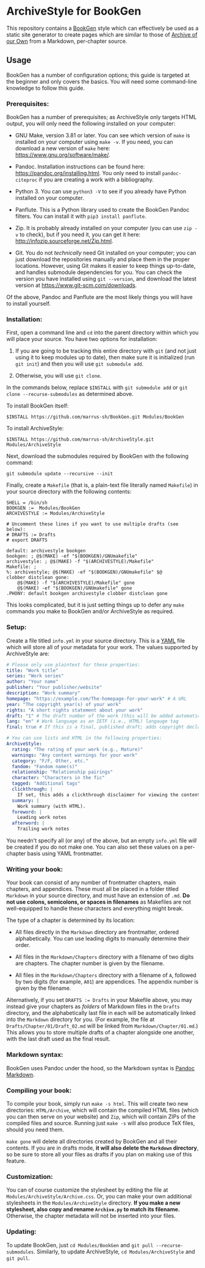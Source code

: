 # ArchiveStyle for BookGen

This repository contains a [BookGen](https://github.com/marrus-sh/BookGen) style which can effectively be used as a static site generator to create pages which are similar to those of [Archive of our Own](https://archiveofourown.org/) from a Markdown, per-chapter source.

## Usage

BookGen has a number of configuration options; this guide is targeted at the beginner and only covers the basics.
You will need some command-line knowledge to follow this guide.

### Prerequisites:

BookGen has a number of prerequisites; as ArchiveStyle only targets HTML output, you will only need the following installed on your computer:

+ GNU Make, version 3.81 or later. You can see which version of `make` is installed on your computer using `make -v`. If you need, you can download a new version of `make` here: <https://www.gnu.org/software/make/>.

+ Pandoc.
Installation instructions can be found here: <https://pandoc.org/installing.html>.
You only need to install `pandoc-citeproc` if you are creating a work with a bibliography.

+ Python 3.
You can use `python3 -V` to see if you already have Python installed on your computer.

+ Panflute.
This is a Python library used to create the BookGen Pandoc filters.
You can install it with `pip3 install panflute`.

+ Zip.
It is probably already installed on your computer (you can use `zip -v` to check), but if you need it, you can get it here: <http://infozip.sourceforge.net/Zip.html>.

+ Git.
You do not *technically* need Git installed on your computer; you can just download the repositories manually and place them in the proper locations.
However, using Git makes it easier to keep things up-to-date, and handles submodule dependencies for you.
You can check the version you have installed using `git --version`, and download the latest version at <https://www.git-scm.com/downloads>.

Of the above, Pandoc and Panflute are the most likely things you will have to install yourself.

### Installation:

First, open a command line and `cd` into the parent directory within which you will place your source.
You have two options for installation:

1. If you are going to be tracking this entire directory with `git` (and not just using it to keep modules up to date), then make sure it is initialized (run `git init`) and then you will use `git submodule add`.

2. Otherwise, you will use `git clone`.

In the commands below, replace `$INSTALL` with `git submodule add` or `git clone --recurse-submodules` as determined above.

To install BookGen itself:

	$INSTALL https://github.com/marrus-sh/BookGen.git Modules/BookGen

To install ArchiveStyle:

	$INSTALL https://github.com/marrus-sh/ArchiveStyle.git Modules/ArchiveStyle

Next, download the submodules required by BookGen with the following command:

	git submodule update --recursive --init

Finally, create a `Makefile` (that is, a plain-text file literally named `Makefile`) in your source directory with the following contents:

```make
SHELL = /bin/sh
BOOKGEN :=  Modules/BookGen
ARCHIVESTYLE := Modules/ArchiveStyle

# Uncomment these lines if you want to use multiple drafts (see below):
# DRAFTS := Drafts
# export DRAFTS

default: archivestyle bookgen
bookgen: ; @$(MAKE) -ef "$(BOOKGEN)/GNUmakefile"
archivestyle: ; @$(MAKE) -f "$(ARCHIVESTYLE)/Makefile"
Makefile: ;
%: archivestyle; @$(MAKE) -ef "$(BOOKGEN)/GNUmakefile" $@
clobber distclean gone:
	@$(MAKE) -f "$(ARCHIVESTYLE)/Makefile" gone
	@$(MAKE) -ef "$(BOOKGEN)/GNUmakefile" gone
.PHONY: default bookgen archivestyle clobber distclean gone
```

This looks complicated, but it is just setting things up to defer any `make` commands you make to BookGen and/or ArchiveStyle as required.

### Setup:

Create a file titled `info.yml` in your source directory.
This is a [YAML](https://yaml.org/) file which will store all of your metadata for your work.
The values supported by ArchiveStyle are:

```yaml
# Please only use plaintext for these properties:
title: "Work title"
series: "Work series"
author: "Your name"
publisher: "Your publisher/website"
description: "Work summary"
homepage: "https://example.com/The-homepage-for-your-work" # A URL
year: "The copyright year(s) of your work"
rights: "A short rights statement about your work"
draft: "1" # The draft number of the work (this will be added automatically if you are in drafts mode)
lang: "en" # Work language as an IETF (i.e., HTML) langauge tag
final: true # If this is a final, published draft; adds copyright declaration

# You can use lists and HTML in the following properties:
ArchiveStyle:
  rating: "The rating of your work (e.g., Mature)"
  warnings: "Any content warnings for your work"
  category: "F/F, Other, etc."
  fandom: "Fandom name(s)"
  relationship: "Relationship pairings"
  character: "Characters in the fic"
  tagged: "Additional tags"
  clickthrough: |
    If set, this adds a clickthrough disclaimer for viewing the content.
  summary: |
    Work summary (with HTML).
  foreword: |
    Leading work notes
  afterword: |
    Trailing work notes
```

You needn't specify all (or any) of the above, but an empty `info.yml` file *will* be created if you do not make one.
You can also set these values on a per-chapter basis using YAML frontmatter.

### Writing your book:

Your book can consist of any number of frontmatter chapters, main chapters, and appendices.
These must all be placed in a folder titled `Markdown` in your source directory, and must have an extension of `.md`.
**Do not use colons, semicolons, or spaces in filenames** as Makefiles are not well-equipped to handle these characters and everything might break.

The type of a chapter is determined by its location:

+ All files directly in the `Markdown` directory are frontmatter, ordered alphabetically.
You can use leading digits to manually determine their order.

+ All files in the `Markdown/Chapters` directory with a filename of two digits are chapters.
The chapter number is given by the filename.

+ All files in the `Markdown/Chapters` directory with a filename of `A`, followed by two digits (for example, `A01`) are appendices.
The appendix number is given by the filename.

Alternatively, if you set `DRAFTS := Drafts` in your Makefile above, you may instead give your chapters as *folders* of Markdown files in the `Drafts` directory, and the alphabetically last file in each will be automatically linked into the `Markdown` directory for you.
(For example, the file at `Drafts/Chapter/01/Draft_02.md` will be linked from `Markdown/Chapter/01.md`.)
This allows you to store multiple drafts of a chapter alongside one another, with the last draft used as the final result.

### Markdown syntax:

BookGen uses Pandoc under the hood, so the Markdown syntax is [Pandoc Markdown](https://pandoc.org/MANUAL.html#pandocs-markdown).

### Compiling your book:

To compile your book, simply run `make -s html`.
This will create two new directories: `HTML/Archive`, which will contain the compiled HTML files (which you can then serve on your website) and `Zip`, which will contain ZIPs of the compiled files and source.
Running just `make -s` will also produce TeX files, should you need them.

`make gone` will delete all directories created by BookGen and all their contents.
If you are in drafts mode, **it will also delete the `Markdown` directory**, so be sure to store all your files as drafts if you plan on making use of this feature.

### Customization:

You can of course customize the stylesheet by editing the file at `Modules/ArchiveStyle/Archive.css`.
Or, you can make your own additional stylesheets in the `Modules/ArchiveStyle` directory.
**If you make a new stylesheet, also copy and rename `Archive.py` to match its filename.**
Otherwise, the chapter metadata will not be inserted into your files.

### Updating:

To update BookGen, just `cd Modules/BookGen` and `git pull --recurse-submodules`.
Similarly, to update ArchiveStyle, `cd Modules/ArchiveStyle` and `git pull`.
